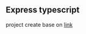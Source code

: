 ## Express typescript

project create base on [link](https://dev.to/wizdomtek/typescript-express-building-robust-apis-with-nodejs-1fln)

